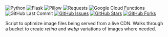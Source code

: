 ![Python](https://img.shields.io/badge/Python-v3.7-blue.svg?logo=python&longCache=true&logoColor=white&colorB=5e81ac&style=flat-square&colorA=4c566a)
![Flask](https://img.shields.io/badge/Flask-v1.0.2-blue.svg?longCache=true&logo=Flask&style=flat-square&logoColor=white&colorB=5e81ac&colorA=4c566a)
![Pillow](https://img.shields.io/badge/Pillow-v6.0.0-blue.svg?longCache=true&logo=python&longCache=true&style=flat-square&logoColor=white&colorB=5e81ac&colorA=4c566a)
![Requests](https://img.shields.io/badge/Requests-v2.22.0-blue.svg?longCache=true&logo=python&longCache=true&style=flat-square&logoColor=white&colorB=5e81ac&colorA=4c566a)
![Google Cloud Functions](https://img.shields.io/badge/Google--Cloud--Functions-v93-blue.svg?longCache=true&logo=google&longCache=true&style=flat-square&logoColor=white&colorB=5e81ac&colorA=4c566a)
![GitHub Last Commit](https://img.shields.io/github/last-commit/google/skia.svg?style=flat-square&colorA=4c566a&colorB=a3be8c)
[![GitHub Issues](https://img.shields.io/github/issues/hackersandslackers/gcloud-image-optimization.svg?style=flat-square&colorB=ebcb8b&colorA=4c566a&logo=Github)](https://github.com/hackersandslackers/gcloud-image-optimization/issues)
[![GitHub Stars](https://img.shields.io/github/stars/hackersandslackers/gcloud-image-optimization.svg?style=flat-square&colorB=ebcb8b&colorA=4c566a&logo=Github)](https://github.com/hackersandslackers/gcloud-image-optimization/stargazers)
[![GitHub Forks](https://img.shields.io/github/forks/hackersandslackers/gcloud-image-optimization.svg?style=flat-square&colorA=4c566a&colorB=ebcb8b&logo=Github)](https://github.com/hackersandslackers/gcloud-image-optimization/network)

Script to optimize image files being served from a live CDN. Walks through a bucket to create *retina* and *webp* variations of images where needed.
